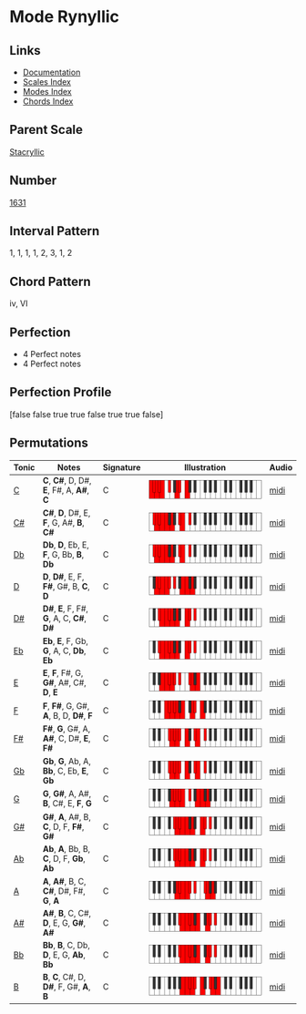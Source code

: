 # Mode Rynyllic

## Links

- [Documentation](index.md)
- [Scales Index](Scales.md)
- [Modes Index](Modes.md)
- [Chords Index](Chords.md)

## Parent Scale

[Stacryllic](ScaleStacryllic.md)

## Number

[1631](https://ianring.com/musictheory/scales/1631)

## Interval Pattern

1, 1, 1, 1, 2, 3, 1, 2

## Chord Pattern

iv, VI

## Perfection

- 4 Perfect notes
- 4 Perfect notes

## Perfection Profile

[false false true true false true true false]

## Permutations

| Tonic | Notes | Signature | Illustration | Audio |
|-------|-------|-----------|--------------|-------|
| [C](ModeCNaturalRynyllic.md) | **C**, **C#**, D, D#, **E**, F#, A, **A#**, **C** | C | ![CNaturalRynyllic](ModeCNaturalRynyllic.png) | [midi](https://github.com/edipermadi/music/blob/main/docs/ModeCNaturalRynyllic.mid?raw=true) |
| [C#](ModeCSharpRynyllic.md) | **C#**, **D**, D#, E, **F**, G, A#, **B**, **C#** | C | ![CSharpRynyllic](ModeCSharpRynyllic.png) | [midi](https://github.com/edipermadi/music/blob/main/docs/ModeCSharpRynyllic.mid?raw=true) |
| [Db](ModeDFlatRynyllic.md) | **Db**, **D**, Eb, E, **F**, G, Bb, **B**, **Db** | C | ![DFlatRynyllic](ModeDFlatRynyllic.png) | [midi](https://github.com/edipermadi/music/blob/main/docs/ModeDFlatRynyllic.mid?raw=true) |
| [D](ModeDNaturalRynyllic.md) | **D**, **D#**, E, F, **F#**, G#, B, **C**, **D** | C | ![DNaturalRynyllic](ModeDNaturalRynyllic.png) | [midi](https://github.com/edipermadi/music/blob/main/docs/ModeDNaturalRynyllic.mid?raw=true) |
| [D#](ModeDSharpRynyllic.md) | **D#**, **E**, F, F#, **G**, A, C, **C#**, **D#** | C | ![DSharpRynyllic](ModeDSharpRynyllic.png) | [midi](https://github.com/edipermadi/music/blob/main/docs/ModeDSharpRynyllic.mid?raw=true) |
| [Eb](ModeEFlatRynyllic.md) | **Eb**, **E**, F, Gb, **G**, A, C, **Db**, **Eb** | C | ![EFlatRynyllic](ModeEFlatRynyllic.png) | [midi](https://github.com/edipermadi/music/blob/main/docs/ModeEFlatRynyllic.mid?raw=true) |
| [E](ModeENaturalRynyllic.md) | **E**, **F**, F#, G, **G#**, A#, C#, **D**, **E** | C | ![ENaturalRynyllic](ModeENaturalRynyllic.png) | [midi](https://github.com/edipermadi/music/blob/main/docs/ModeENaturalRynyllic.mid?raw=true) |
| [F](ModeFNaturalRynyllic.md) | **F**, **F#**, G, G#, **A**, B, D, **D#**, **F** | C | ![FNaturalRynyllic](ModeFNaturalRynyllic.png) | [midi](https://github.com/edipermadi/music/blob/main/docs/ModeFNaturalRynyllic.mid?raw=true) |
| [F#](ModeFSharpRynyllic.md) | **F#**, **G**, G#, A, **A#**, C, D#, **E**, **F#** | C | ![FSharpRynyllic](ModeFSharpRynyllic.png) | [midi](https://github.com/edipermadi/music/blob/main/docs/ModeFSharpRynyllic.mid?raw=true) |
| [Gb](ModeGFlatRynyllic.md) | **Gb**, **G**, Ab, A, **Bb**, C, Eb, **E**, **Gb** | C | ![GFlatRynyllic](ModeGFlatRynyllic.png) | [midi](https://github.com/edipermadi/music/blob/main/docs/ModeGFlatRynyllic.mid?raw=true) |
| [G](ModeGNaturalRynyllic.md) | **G**, **G#**, A, A#, **B**, C#, E, **F**, **G** | C | ![GNaturalRynyllic](ModeGNaturalRynyllic.png) | [midi](https://github.com/edipermadi/music/blob/main/docs/ModeGNaturalRynyllic.mid?raw=true) |
| [G#](ModeGSharpRynyllic.md) | **G#**, **A**, A#, B, **C**, D, F, **F#**, **G#** | C | ![GSharpRynyllic](ModeGSharpRynyllic.png) | [midi](https://github.com/edipermadi/music/blob/main/docs/ModeGSharpRynyllic.mid?raw=true) |
| [Ab](ModeAFlatRynyllic.md) | **Ab**, **A**, Bb, B, **C**, D, F, **Gb**, **Ab** | C | ![AFlatRynyllic](ModeAFlatRynyllic.png) | [midi](https://github.com/edipermadi/music/blob/main/docs/ModeAFlatRynyllic.mid?raw=true) |
| [A](ModeANaturalRynyllic.md) | **A**, **A#**, B, C, **C#**, D#, F#, **G**, **A** | C | ![ANaturalRynyllic](ModeANaturalRynyllic.png) | [midi](https://github.com/edipermadi/music/blob/main/docs/ModeANaturalRynyllic.mid?raw=true) |
| [A#](ModeASharpRynyllic.md) | **A#**, **B**, C, C#, **D**, E, G, **G#**, **A#** | C | ![ASharpRynyllic](ModeASharpRynyllic.png) | [midi](https://github.com/edipermadi/music/blob/main/docs/ModeASharpRynyllic.mid?raw=true) |
| [Bb](ModeBFlatRynyllic.md) | **Bb**, **B**, C, Db, **D**, E, G, **Ab**, **Bb** | C | ![BFlatRynyllic](ModeBFlatRynyllic.png) | [midi](https://github.com/edipermadi/music/blob/main/docs/ModeBFlatRynyllic.mid?raw=true) |
| [B](ModeBNaturalRynyllic.md) | **B**, **C**, C#, D, **D#**, F, G#, **A**, **B** | C | ![BNaturalRynyllic](ModeBNaturalRynyllic.png) | [midi](https://github.com/edipermadi/music/blob/main/docs/ModeBNaturalRynyllic.mid?raw=true) |
